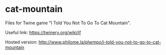 # cat-mountain
Files for Twine game "I Told You Not To Go To Cat Mountain".

Useful link:
https://twinery.org/wiki/if

Hosted version:
http://www.philome.la/plwmpo/i-told-you-not-to-go-to-cat-mountain
